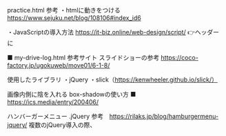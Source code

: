 practice.html
参考
・htmlに動きをつける
https://www.sejuku.net/blog/108106#index_id6

・JavaScriptの導入方法
https://it-biz.online/web-design/script/
👉ヘッダーに<script type="text/javascript" src="〇〇（jsファイルがあるところを）"></script>


■ my-drive-log.html
参考サイト
スライドショーの参考
https://coco-factory.jp/ugokuweb/move01/6-1-8/

使用したライブラリ
・jQuery
・slick（https://kenwheeler.github.io/slick/）


画像内側に陰を入れる
box-shadowの使い方
■ https://ics.media/entry/200406/

ハンバーガーメニュー
.jQuery
参考　https://rilaks.jp/blog/hamburgermenu-jquery/
複数のjQuery導入の際、<script>タグの順番も気をつけないとほかの機能も崩れる

◆cloud.html
スクロールでふわっと出てくる表現
👉jQueryとjavascriptの違いを理解できていなかったが、今回で理解できた
今回はjQueryで実装したが、javascriptで実装した方が動作が重くならない。
■こちらで近しい動作がjavascriptで実装できそう→http://sweb-den.com/js-scroll